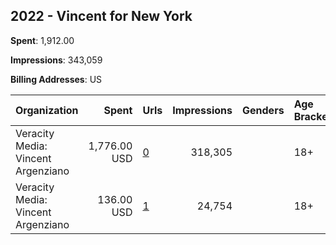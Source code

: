 ## 2022 - Vincent for New York 
**Spent**: 1,912.00

**Impressions**: 343,059

**Billing Addresses**: US

|Organization|Spent|Urls|Impressions|Genders|Age Brackets|Country Codes|
|:---|---:|:---|---:|:---|:---|:---|
|Veracity Media: Vincent Argenziano|1,776.00 USD|[0](https://www.snap.com/political-ads/asset/f4f8118f4d7c83af8ab8e8a970e427130c9eea48ccc431ddd62e6341ab4aaf1b?mediaType=mp4)|318,305||18+|united states|
|Veracity Media: Vincent Argenziano|136.00 USD|[1](https://www.snap.com/political-ads/asset/f104b986a14843352da27a18a8e9e35d669d4cd13dc0cc3b2f798ee5a01d2e86?mediaType=png)|24,754||18+|united states|
